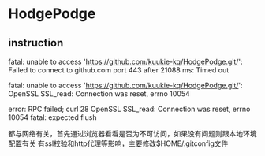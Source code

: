 # HodgePodge

## instruction

fatal: unable to access 'https://github.com/kuukie-kq/HodgePodge.git/': Failed to connect to github.com port 443 after 21088 ms: Timed out

fatal: unable to access 'https://github.com/kuukie-kq/HodgePodge.git/': OpenSSL SSL_read: Connection was reset, errno 10054

error: RPC failed; curl 28 OpenSSL SSL_read: Connection was reset, errno 10054 fatal: expected flush

都与网络有关，首先通过浏览器看看是否为不可访问，如果没有问题则跟本地环境配置有关
有ssl校验和http代理等影响，主要修改$HOME/.gitconfig文件

